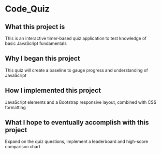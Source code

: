 # Code_Quiz

## What this project is
This is an interactive timer-based quiz application to test knowledge of basic JavaScript fundamentals

## Why I began this project
This quiz will create a baseline to gauge progress and understanding of JavaScript

## How I implemented this project
JavaScript elements and a Bootstrap responsive layout, combined with CSS formatting

## What I hope to eventually accomplish with this project
Expand on the quiz questions, implement a leaderboard and high-score comparison chart
